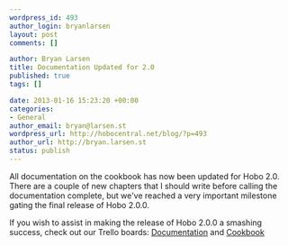 ```yaml
--- 
wordpress_id: 493
author_login: bryanlarsen
layout: post
comments: []

author: Bryan Larsen
title: Documentation Updated for 2.0
published: true
tags: []

date: 2013-01-16 15:23:20 +00:00
categories: 
- General
author_email: bryan@larsen.st
wordpress_url: http://hobocentral.net/blog/?p=493
author_url: http://bryan.larsen.st
status: publish
---
```

All documentation on the cookbook has now been updated for Hobo 2.0.  There are a couple of new chapters that I should write before calling the documentation complete, but we've reached a very important milestone gating the final release of Hobo 2.0.0.

If you wish to assist in making the release of Hobo 2.0.0 a smashing success, check out our Trello boards: [Documentation](https://trello.com/b/cAdugfam) and [Cookbook](https://trello.com/b/KivdCrbH)

